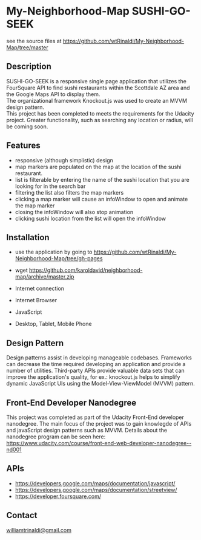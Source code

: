 # My-Neighborhood-Map SUSHI-GO-SEEK

see the source files at https://github.com/wtRinaldi/My-Neighborhood-Map/tree/master

## Description

SUSHI-GO-SEEK is a responsive single page application that utilizes the FourSquare API to find sushi restaurants within the Scottdale AZ area and the Google Maps API to display them.  
The organizational framework Knockout.js was used to create an MVVM design pattern.  
This project has been completed to meets the requirements for the Udacity project.  Greater functionality, such as searching any location or radius, will be coming soon.   

## Features

- responsive (although simplistic) design
- map markers are populated on the map at the location of the sushi restaurant.
- list is filterable by entering the name of the sushi location that you are looking for in the search bar
- filtering the list also filters the map markers
- clicking a map marker will cause an infoWindow to open and animate the map marker
- closing the infoWindow will also stop animation
- clicking sushi location from the list will open the infoWindow

## Installation

* use the application by going to https://github.com/wtRinaldi/My-Neighborhood-Map/tree/gh-pages
* wget https://github.com/karoldavid/neighborhood-map/archive/master.zip

* Internet connection
* Internet Browser
* JavaScript
* Desktop, Tablet, Mobile Phone

## Design Pattern

Design patterns assist in developing manageable codebases. Frameworks can decrease the time required developing an application
and provide a number of utilities. Third-party APIs provide valuable data sets that can improve the application's quality, 
for ex.: knockout.js helps to simplify dynamic JavaScript UIs using the Model-View-ViewModel (MVVM) pattern.

## Front-End Developer Nanodegree

This project was completed as part of the Udacity Front-End developer nanodegree.  The main focus of the project was to gain knowlegde of APIs and javaScript design patterns such as MVVM.
Details about the nanodegree program can be seen here: https://www.udacity.com/course/front-end-web-developer-nanodegree--nd001

## APIs

* https://developers.google.com/maps/documentation/javascript/
* https://developers.google.com/maps/documentation/streetview/
* https://developer.foursquare.com/

## Contact

williamtrinaldi@gmail.com